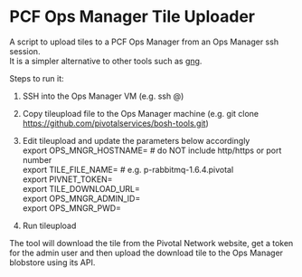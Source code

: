 # PCF Ops Manager Tile Uploader

A script to upload tiles to a PCF Ops Manager from an Ops Manager ssh session.  
It is a simpler alternative to other tools such as [gng](https://github.com/mreider/gng).  

Steps to run it:

1. SSH into the Ops Manager VM (e.g. ssh <your-ops-manager-admin-id>@<opsmanager-hostname>)  

1. Copy tileupload file to the Ops Manager machine (e.g. git clone https://github.com/pivotalservices/bosh-tools.git)  

1. Edit tileupload and update the parameters below accordingly  
   export OPS_MNGR_HOSTNAME=<your-ops-manager-host-name>   # do NOT include http/https or port number  
   export TILE_FILE_NAME=<tile-file-name>     # e.g. p-rabbitmq-1.6.4.pivotal  
   export PIVNET_TOKEN=<your-token-from-pivnet-profile>  
   export TILE_DOWNLOAD_URL=<tile-download-url-from-pivnet>  
   export OPS_MNGR_ADMIN_ID=<ops-mngr-admin-user-id>  
   export OPS_MNGR_PWD=<ops-mngr-admin-pwd>  

1. Run tileupload

The tool will download the tile from the Pivotal Network website, get a token for the admin user and then upload the download tile to the Ops Manager blobstore using its API.
